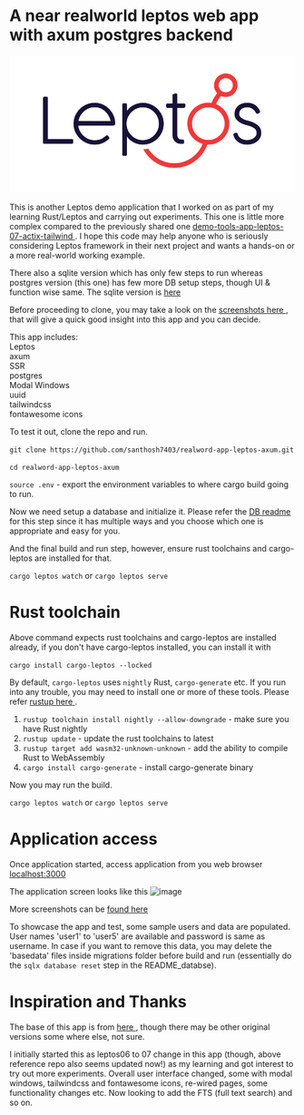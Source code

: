A near realworld leptos web app with axum postgres backend
=======
<picture>
    <source srcset="https://raw.githubusercontent.com/leptos-rs/leptos/main/docs/logos/Leptos_logo_Solid_White.svg" media="(prefers-color-scheme: dark)">
    <img src="https://raw.githubusercontent.com/leptos-rs/leptos/main/docs/logos/Leptos_logo_RGB.svg" alt="Leptos Logo">
</picture>


This is another Leptos demo application that I worked on as part of my learning Rust/Leptos and carrying out experiments. This one is little more complex  compared to the previously shared one [ demo-tools-app-leptos-07-actix-tailwind ](https://github.com/santhosh7403/demo-tools-app-leptos-07-actix-tailwind). I hope this code may help anyone who is seriously considering Leptos framework in their next project and wants a hands-on or a more real-world working example.

There also a sqlite version which has only few steps to run whereas postgres version (this one) has few more DB setup steps, though UI & function wise same. The sqlite version is [ here ](https://github.com/santhosh7403/realword-app-leptos-axum-sqlite)


Before proceeding to clone, you may take a look on the [ screenshots here ](https://github.com/santhosh7403/realword-app-leptos-axum/blob/main/App_Screenshots.md), that will give a quick good insight into this app and you can decide.



This app includes:<br/>
        Leptos<br/>
        axum<br/>
        SSR<br/>
        postgres<br/>
        Modal Windows<br/>
        uuid<br/>
        tailwindcss<br/>
        fontawesome icons<br/>

To test it out, clone the repo and run.

`git clone https://github.com/santhosh7403/realword-app-leptos-axum.git`

`cd realword-app-leptos-axum`

`source .env`  - export the environment variables to where cargo build going to run.

Now we need setup a database and initialize it. Please refer the [ DB readme ](https://github.com/santhosh7403/realword-app-leptos-axum/blob/main/README_DATABASE.md) for this step since it has multiple ways and you choose which one is appropriate and easy for you.


And the final build and run step, however, ensure rust toolchains and cargo-leptos are installed for that.<br/>

`cargo leptos watch`  or `cargo leptos serve`


# Rust toolchain
Above command expects rust toolchains and cargo-leptos are installed already, if you don't have cargo-leptos installed, you can install it with<br/>

`cargo install cargo-leptos --locked`

By default, `cargo-leptos` uses `nightly` Rust, `cargo-generate` etc. If you run into any trouble, you may need to install one or more of these tools. Please refer [ rustup here ](https://rustup.rs).

1. `rustup toolchain install nightly --allow-downgrade` - make sure you have Rust nightly
2. `rustup update` - update the rust toolchains to latest
3. `rustup target add wasm32-unknown-unknown` - add the ability to compile Rust to WebAssembly
4. `cargo install cargo-generate` - install cargo-generate binary

Now you may run the build.

  `cargo leptos watch`  or `cargo leptos serve`

# Application access

Once application started, access application from you web browser [ localhost:3000 ](http://localhost:3000/)

The application screen looks like this
<img width="1809" height="1030" alt="image" src="https://github.com/user-attachments/assets/f4ffb361-8bbd-488f-b64b-0ed67a2bbc07" />



More screenshots can be [ found here ](https://github.com/santhosh7403/realword-app-leptos-axum/blob/main/App_Screenshots.md)



To showcase the app and test, some sample users and data are populated. User names 'user1' to 'user5' are available and password is same as username. In case if you want to remove this data, you may delete the 'basedata' files inside migrations folder before build and run (essentially do the `sqlx database reset` step in the README_databse).


# Inspiration and Thanks

The base of this app is from [ here ](https://github.com/Bechma/realworld-leptos), though there may be other original versions some where else, not sure.

I initially started this as leptos06 to 07 change in this app (though, above reference repo also seems updated now!) as my learning and got interest to try out more experiments. Overall user interface changed, some with modal windows, tailwindcss and fontawesome icons, re-wired pages, some functionality changes etc. Now looking to add the FTS (full text search) and so on.
